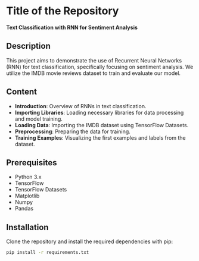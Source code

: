 # Title of the Repository
**Text Classification with RNN for Sentiment Analysis**

## Description
This project aims to demonstrate the use of Recurrent Neural Networks (RNN) for text classification, specifically focusing on sentiment analysis. We utilize the IMDB movie reviews dataset to train and evaluate our model.

## Content
- **Introduction**: Overview of RNNs in text classification.
- **Importing Libraries**: Loading necessary libraries for data processing and model training.
- **Loading Data**: Importing the IMDB dataset using TensorFlow Datasets.
- **Preprocessing**: Preparing the data for training.
- **Training Examples**: Visualizing the first examples and labels from the dataset.

## Prerequisites
- Python 3.x
- TensorFlow
- TensorFlow Datasets
- Matplotlib
- Numpy
- Pandas

## Installation
Clone the repository and install the required dependencies with pip:

```bash
pip install -r requirements.txt
